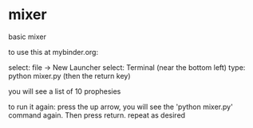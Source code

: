 # mixer
basic mixer

to use this at mybinder.org:

select: file -> New Launcher
select: Terminal (near the bottom left)
type: python mixer.py (then the return key)

you will see a list of 10 prophesies

to run it again:
press the up arrow, you will see the 'python mixer.py' command again. Then press return.
repeat as desired
